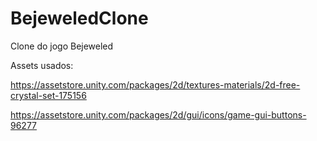 # BejeweledClone

Clone do jogo Bejeweled

Assets usados:

https://assetstore.unity.com/packages/2d/textures-materials/2d-free-crystal-set-175156

https://assetstore.unity.com/packages/2d/gui/icons/game-gui-buttons-96277

